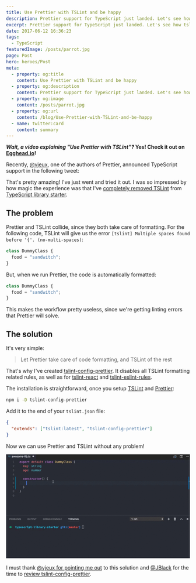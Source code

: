 ```yaml
---
title: Use Prettier with TSLint and be happy
description: Prettier support for TypeScript just landed. Let's see how tslint-config-prettier helps to seamlessly combine it with TSLint
excerpt: Prettier support for TypeScript just landed. Let's see how tslint-config-prettier helps to seamlessly combine it with TSLint
date: 2017-06-12 16:36:23
tags:
  - TypeScript
featuredImage: /posts/parrot.jpg
page: Post
hero: heroes/Post
meta:
  - property: og:title
    content: Use Prettier with TSLint and be happy
  - property: og:description
    content: Prettier support for TypeScript just landed. Let's see how tslint-config-prettier helps to seamlessly combine it with TSLint
  - property: og:image
    content: /posts/parrot.jpg
  - property: og:url
    content: /blog/Use-Prettier-with-TSLint-and-be-happy
  - name: twitter:card
    content: summary
---
```


**_Wait, a video explaining "Use Prettier with TSLint"?_ Yes! Check it out on [Egghead.io](https://egghead.io/lessons/typescript-use-prettier-with-tslint-without-conflicts-c39670eb)!**

Recently, [@vjeux](https://twitter.com/Vjeux), one of the authors of Prettier, announced TypeScript support in the following tweet:

<ClientOnly>
  <Tweet id="870670634908475392"/>
</ClientOnly>

That's pretty amazing! I've just went and tried it out. I was so impressed by how magic the experience was that I've [completely removed TSLint](https://twitter.com/alexjoverm/status/871765191721197568) from [TypeScript library starter](https://github.com/alexjoverm/typescript-library-starter).

## The problem

Prettier and TSLint collide, since they both take care of formatting. For the following code, TSLint will give us the error `[tslint] Multiple spaces found before '{'. (no-multi-spaces)`:

```typescript
class DummyClass {
  food = "sandwitch";
}
```

But, when we run Prettier, the code is automatically formatted:

```typescript
class DummyClass {
  food = "sandwitch";
}
```

This makes the workflow pretty useless, since we're getting linting errors that Prettier will solve.

## The solution

It's very simple:

> Let Prettier take care of code formatting, and TSLint of the rest

That's why I've created [tslint-config-prettier](https://github.com/alexjoverm/tslint-config-prettier). It disables all TSLint formatting related rules, as well as for [tslint-react](https://github.com/palantir/tslint-react) and [tslint-eslint-rules](https://github.com/buzinas/tslint-eslint-rules).

The installation is straightforward, once you setup [TSLint](https://palantir.github.io/tslint/) and [Prettier](https://github.com/prettier/prettier):

```bash
npm i -D tslint-config-prettier
```

Add it to the end of your `tslint.json` file:

```json
{
  "extends": ["tslint:latest", "tslint-config-prettier"]
}
```

Now we can use Prettier and TSLint without any problem!

![Using Prettier](./prettier.gif)

I must thank [@vjeux for pointing me out](https://twitter.com/Vjeux/status/871796320792608768) to this solution and [@JBlack](https://twitter.com/JBlaak) for the time to [review tslint-config-prettier](https://github.com/alexjoverm/tslint-config-prettier/pull/1).
